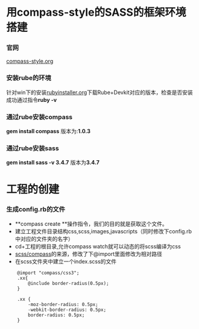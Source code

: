 # 用compass-style的SASS的框架环境搭建
### 官网
[compass-style.org](http://compass-style.org/)
### 安装rube的环境
针对win下的安装[rubyinstaller.org](https://rubyinstaller.org/)下载Rube+Devkit对应的版本，检查是否安装成功通过指令**ruby -v**
### 通过rube安装compass
**gem install compass**  版本为:**1.0.3**
### 通过rube安装sass
**gem install sass -v 3.4.7**  版本为**3.4.7**
# 工程的创建
### 生成config.rb的文件
- **compass create <myproject>**操作指令，我们的目的就是获取这个文件。
- 建立工程文件目录结构css,scss,images,javascripts（同时修改下config.rb中对应的文件夹的名字）
- cd+工程的根目录,允许compass watch就可以动态的将scss编译为css
- [scss/compass](https://github.com/Compass/compass/tree/stable/core/stylesheets/)的来源，修改了下@import里面修改为相对路径
- 在scss文件夹中建立一个index.scss的文件
```
	@import "compass/css3";
	.xx{
		@include border-radius(0.5px);
	}
```
``` 编译后
	.xx {
		-moz-border-radius: 0.5px;
		-webkit-border-radius: 0.5px;
		border-radius: 0.5px;
	}
```
